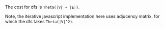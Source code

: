 
The cost for dfs is `Theta(|V| + |E|)`.

Note, the iterative javascript implementation here uses adjucency matrix, for which the dfs takes `Theta(|V|^2)`.
